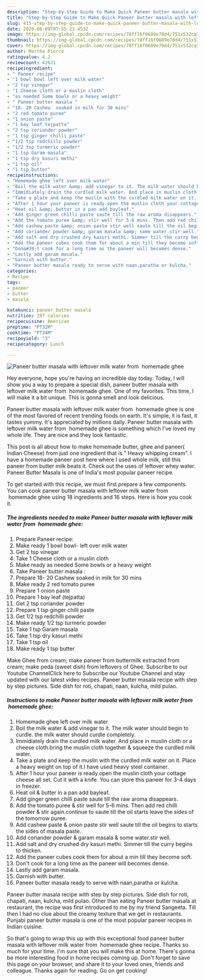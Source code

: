 ```yaml
---
description: "Step-by-Step Guide to Make Quick Paneer butter masala with leftover milk water from  homemade ghee"
title: "Step-by-Step Guide to Make Quick Paneer butter masala with leftover milk water from  homemade ghee"
slug: 415-step-by-step-guide-to-make-quick-paneer-butter-masala-with-leftover-milk-water-from-homemade-ghee
date: 2020-06-09T07:55:23.453Z
image: https://img-global.cpcdn.com/recipes/78ff16f0689e70d4/751x532cq70/paneer-butter-masala-with-leftover-milk-water-from-homemade-ghee-recipe-main-photo.jpg
thumbnail: https://img-global.cpcdn.com/recipes/78ff16f0689e70d4/751x532cq70/paneer-butter-masala-with-leftover-milk-water-from-homemade-ghee-recipe-main-photo.jpg
cover: https://img-global.cpcdn.com/recipes/78ff16f0689e70d4/751x532cq70/paneer-butter-masala-with-leftover-milk-water-from-homemade-ghee-recipe-main-photo.jpg
author: Martha Pierce
ratingvalue: 4.2
reviewcount: 42621
recipeingredient:
- " Paneer recipe"
- "1 bowl bowl left over milk water"
- "2 tsp vinegar"
- "1 Cheese cloth or a muslin cloth"
- "as needed Some bowls or a heavy weight"
- " Paneer butter masala "
- "18- 20 Cashew  soaked in milk for 30 mins"
- "2 red tomato puree"
- "1 onion paste"
- "1 bay leaf tejpatta"
- "2 tsp coriander powder"
- "1 tsp ginger chilli paste"
- "1/2 tsp redchilli powder"
- "1/2 tsp turmeric powder"
- "1 tsp Garam masala"
- "1 tsp dry kasuri methi"
- "1 tsp oil"
- "1 tsp butter"
recipeinstructions:
- "Homemade ghee left over milk water"
- "Boil the milk water &amp; add vinegar to it. The milk water should begin to curdle. the milk water should curdle completely."
- "Immidiately drain the curdled milk water. And place in muslin cloth or a cheese cloth.bring the muslin cloth together &amp; squeeze the curdled milk water."
- "Take a plate and keep the muslin with the curdled milk water on it. Place a heavy weight on top of it.I have used heavy steel container."
- "After 1 hour your paneer is ready.open the muslin cloth your cottage cheese all set. Cut it with a knife. You can store this paneer for 3-4 days in freezer."
- "Heat oil &amp; butter in a pan add bayleaf."
- "Add ginger green chilli paste saute till the raw aroma disappears."
- "Add the tomato puree &amp; stir well for 5-6 mins. Then add red chilli powder &amp; stir again.continue to saute till the oil starts leave the sides of the tomorrow puree."
- "Add cashew paste &amp; onion paste stir well saute till the oil begins to starts the sides of masala paste."
- "Add coriander powder &amp; garam masala &amp; some water.stir well."
- "Add salt and dry crushed dry kasuri methi. Simmer till the curry begins to thicken."
- "Add the paneer cubes cook them for about a min till they become soft."
- "Don&#39;t cook for a long time as the paneer will becomes dense."
- "Lastly add garam masala."
- "Garnish with butter."
- "Paneer butter masala ready to serve with naan,paratha or kulcha."
categories:
- Recipe
tags:
- paneer
- butter
- masala

katakunci: paneer butter masala 
nutrition: 297 calories
recipecuisine: American
preptime: "PT32M"
cooktime: "PT34M"
recipeyield: "3"
recipecategory: Lunch

---
```



![Paneer butter masala with leftover milk water from  homemade ghee](https://img-global.cpcdn.com/recipes/78ff16f0689e70d4/751x532cq70/paneer-butter-masala-with-leftover-milk-water-from-homemade-ghee-recipe-main-photo.jpg)

Hey everyone, hope you're having an incredible day today. Today, I will show you a way to prepare a special dish, paneer butter masala with leftover milk water from  homemade ghee. One of my favorites. This time, I will make it a bit unique. This is gonna smell and look delicious.

Paneer butter masala with leftover milk water from  homemade ghee is one of the most favored of recent trending foods on earth. It's simple, it is fast, it tastes yummy. It's appreciated by millions daily. Paneer butter masala with leftover milk water from  homemade ghee is something which I've loved my whole life. They are nice and they look fantastic.

This post is all about how to make homemade butter, ghee and paneer( Indian Cheese) from just one ingredient that is &#34; Heavy whipping cream&#34;. I have a homemade paneer post here where I used whole milk, still this paneer from butter milk beats it. Check out the uses of leftover whey water. Paneer Butter Masala is one of India&#39;s most popular paneer recipe.


To get started with this recipe, we must first prepare a few components. You can cook paneer butter masala with leftover milk water from  homemade ghee using 18 ingredients and 16 steps. Here is how you cook it.

<!--inarticleads1-->

##### The ingredients needed to make Paneer butter masala with leftover milk water from  homemade ghee:

1. Prepare  Paneer recipe:
1. Make ready 1 bowl bowl- left over milk water
1. Get 2 tsp vinegar
1. Take 1 Cheese cloth or a muslin cloth
1. Make ready as needed Some bowls or a heavy weight
1. Take  Paneer butter masala :
1. Prepare 18- 20 Cashew  soaked in milk for 30 mins
1. Make ready 2 red tomato puree
1. Prepare 1 onion paste
1. Prepare 1 bay leaf (tejpatta)
1. Get 2 tsp coriander powder
1. Prepare 1 tsp ginger chilli paste
1. Get 1/2 tsp redchilli powder
1. Make ready 1/2 tsp turmeric powder
1. Take 1 tsp Garam masala
1. Take 1 tsp dry kasuri methi
1. Take 1 tsp oil
1. Make ready 1 tsp butter


Make Ghee from cream; make paneer from buttermilk extracted from cream; make peda (sweet dish) from leftovers of Ghee. Subscribe to our Youtube ChannelClick here to Subscribe our Youtube Channel and stay updated with our latest video recipes. Paneer butter masala recipe with step by step pictures. Side dish for roti, chapati, naan, kulcha, mild pulao. 

<!--inarticleads2-->

##### Instructions to make Paneer butter masala with leftover milk water from  homemade ghee:

1. Homemade ghee left over milk water
1. Boil the milk water &amp; add vinegar to it. The milk water should begin to curdle. the milk water should curdle completely.
1. Immidiately drain the curdled milk water. And place in muslin cloth or a cheese cloth.bring the muslin cloth together &amp; squeeze the curdled milk water.
1. Take a plate and keep the muslin with the curdled milk water on it. Place a heavy weight on top of it.I have used heavy steel container.
1. After 1 hour your paneer is ready.open the muslin cloth your cottage cheese all set. Cut it with a knife. You can store this paneer for 3-4 days in freezer.
1. Heat oil &amp; butter in a pan add bayleaf.
1. Add ginger green chilli paste saute till the raw aroma disappears.
1. Add the tomato puree &amp; stir well for 5-6 mins. Then add red chilli powder &amp; stir again.continue to saute till the oil starts leave the sides of the tomorrow puree.
1. Add cashew paste &amp; onion paste stir well saute till the oil begins to starts the sides of masala paste.
1. Add coriander powder &amp; garam masala &amp; some water.stir well.
1. Add salt and dry crushed dry kasuri methi. Simmer till the curry begins to thicken.
1. Add the paneer cubes cook them for about a min till they become soft.
1. Don&#39;t cook for a long time as the paneer will becomes dense.
1. Lastly add garam masala.
1. Garnish with butter.
1. Paneer butter masala ready to serve with naan,paratha or kulcha.


Paneer butter masala recipe with step by step pictures. Side dish for roti, chapati, naan, kulcha, mild pulao. Other than eating Paneer butter masala at restaurant, the recipe was first introduced to me by my friend Sangeeta. Till then I had no clue about the creamy texture that we get in restaurants. Punjabi paneer butter masala is one of the most popular paneer recipes in Indian cuisine. 

So that's going to wrap this up with this exceptional food paneer butter masala with leftover milk water from  homemade ghee recipe. Thanks so much for your time. I'm sure that you will make this at home. There's gonna be more interesting food in home recipes coming up. Don't forget to save this page on your browser, and share it to your loved ones, friends and colleague. Thanks again for reading. Go on get cooking!
